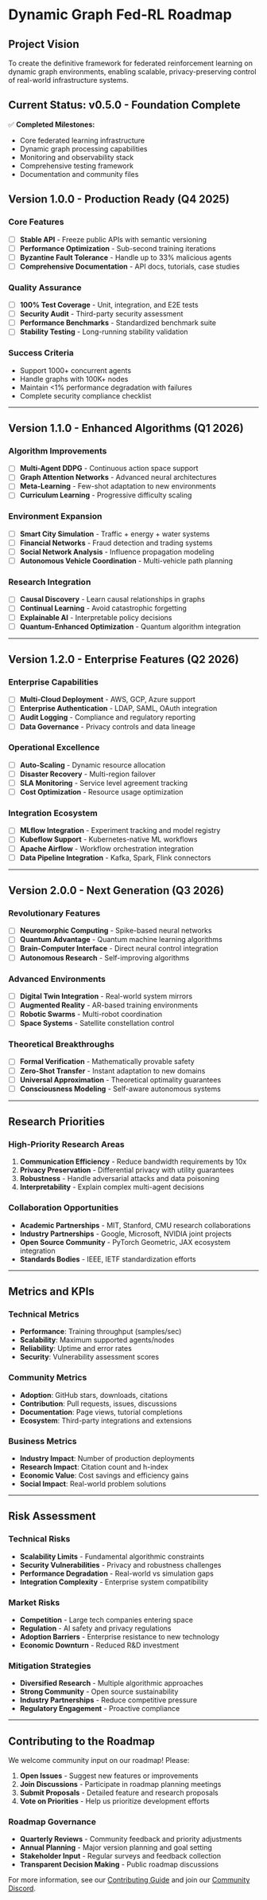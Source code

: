 # Dynamic Graph Fed-RL Roadmap

## Project Vision

To create the definitive framework for federated reinforcement learning on dynamic graph environments, enabling scalable, privacy-preserving control of real-world infrastructure systems.

## Current Status: v0.5.0 - Foundation Complete

✅ **Completed Milestones:**
- Core federated learning infrastructure
- Dynamic graph processing capabilities
- Monitoring and observability stack
- Comprehensive testing framework
- Documentation and community files

## Version 1.0.0 - Production Ready (Q4 2025)

### Core Features
- [ ] **Stable API** - Freeze public APIs with semantic versioning
- [ ] **Performance Optimization** - Sub-second training iterations
- [ ] **Byzantine Fault Tolerance** - Handle up to 33% malicious agents
- [ ] **Comprehensive Documentation** - API docs, tutorials, case studies

### Quality Assurance
- [ ] **100% Test Coverage** - Unit, integration, and E2E tests
- [ ] **Security Audit** - Third-party security assessment
- [ ] **Performance Benchmarks** - Standardized benchmark suite
- [ ] **Stability Testing** - Long-running stability validation

### Success Criteria
- Support 1000+ concurrent agents
- Handle graphs with 100K+ nodes
- Maintain <1% performance degradation with failures
- Complete security compliance checklist

---

## Version 1.1.0 - Enhanced Algorithms (Q1 2026)

### Algorithm Improvements
- [ ] **Multi-Agent DDPG** - Continuous action space support
- [ ] **Graph Attention Networks** - Advanced neural architectures
- [ ] **Meta-Learning** - Few-shot adaptation to new environments
- [ ] **Curriculum Learning** - Progressive difficulty scaling

### Environment Expansion
- [ ] **Smart City Simulation** - Traffic + energy + water systems
- [ ] **Financial Networks** - Fraud detection and trading systems
- [ ] **Social Network Analysis** - Influence propagation modeling
- [ ] **Autonomous Vehicle Coordination** - Multi-vehicle path planning

### Research Integration
- [ ] **Causal Discovery** - Learn causal relationships in graphs
- [ ] **Continual Learning** - Avoid catastrophic forgetting
- [ ] **Explainable AI** - Interpretable policy decisions
- [ ] **Quantum-Enhanced Optimization** - Quantum algorithm integration

---

## Version 1.2.0 - Enterprise Features (Q2 2026)

### Enterprise Capabilities
- [ ] **Multi-Cloud Deployment** - AWS, GCP, Azure support
- [ ] **Enterprise Authentication** - LDAP, SAML, OAuth integration
- [ ] **Audit Logging** - Compliance and regulatory reporting
- [ ] **Data Governance** - Privacy controls and data lineage

### Operational Excellence
- [ ] **Auto-Scaling** - Dynamic resource allocation
- [ ] **Disaster Recovery** - Multi-region failover
- [ ] **SLA Monitoring** - Service level agreement tracking
- [ ] **Cost Optimization** - Resource usage optimization

### Integration Ecosystem
- [ ] **MLflow Integration** - Experiment tracking and model registry
- [ ] **Kubeflow Support** - Kubernetes-native ML workflows
- [ ] **Apache Airflow** - Workflow orchestration integration
- [ ] **Data Pipeline Integration** - Kafka, Spark, Flink connectors

---

## Version 2.0.0 - Next Generation (Q3 2026)

### Revolutionary Features
- [ ] **Neuromorphic Computing** - Spike-based neural networks
- [ ] **Quantum Advantage** - Quantum machine learning algorithms
- [ ] **Brain-Computer Interface** - Direct neural control integration
- [ ] **Autonomous Research** - Self-improving algorithms

### Advanced Environments
- [ ] **Digital Twin Integration** - Real-world system mirrors
- [ ] **Augmented Reality** - AR-based training environments
- [ ] **Robotic Swarms** - Multi-robot coordination
- [ ] **Space Systems** - Satellite constellation control

### Theoretical Breakthroughs
- [ ] **Formal Verification** - Mathematically provable safety
- [ ] **Zero-Shot Transfer** - Instant adaptation to new domains
- [ ] **Universal Approximation** - Theoretical optimality guarantees
- [ ] **Consciousness Modeling** - Self-aware autonomous systems

---

## Research Priorities

### High-Priority Research Areas
1. **Communication Efficiency** - Reduce bandwidth requirements by 10x
2. **Privacy Preservation** - Differential privacy with utility guarantees
3. **Robustness** - Handle adversarial attacks and data poisoning
4. **Interpretability** - Explain complex multi-agent decisions

### Collaboration Opportunities
- **Academic Partnerships** - MIT, Stanford, CMU research collaborations
- **Industry Partnerships** - Google, Microsoft, NVIDIA joint projects
- **Open Source Community** - PyTorch Geometric, JAX ecosystem integration
- **Standards Bodies** - IEEE, IETF standardization efforts

---

## Metrics and KPIs

### Technical Metrics
- **Performance**: Training throughput (samples/sec)
- **Scalability**: Maximum supported agents/nodes
- **Reliability**: Uptime and error rates
- **Security**: Vulnerability assessment scores

### Community Metrics
- **Adoption**: GitHub stars, downloads, citations
- **Contribution**: Pull requests, issues, discussions
- **Documentation**: Page views, tutorial completions
- **Ecosystem**: Third-party integrations and extensions

### Business Metrics
- **Industry Impact**: Number of production deployments
- **Research Impact**: Citation count and h-index
- **Economic Value**: Cost savings and efficiency gains
- **Social Impact**: Real-world problem solutions

---

## Risk Assessment

### Technical Risks
- **Scalability Limits** - Fundamental algorithmic constraints
- **Security Vulnerabilities** - Privacy and robustness challenges
- **Performance Degradation** - Real-world vs simulation gaps
- **Integration Complexity** - Enterprise system compatibility

### Market Risks
- **Competition** - Large tech companies entering space
- **Regulation** - AI safety and privacy regulations
- **Adoption Barriers** - Enterprise resistance to new technology
- **Economic Downturn** - Reduced R&D investment

### Mitigation Strategies
- **Diversified Research** - Multiple algorithmic approaches
- **Strong Community** - Open source sustainability
- **Industry Partnerships** - Reduce competitive pressure
- **Regulatory Engagement** - Proactive compliance

---

## Contributing to the Roadmap

We welcome community input on our roadmap! Please:

1. **Open Issues** - Suggest new features or improvements
2. **Join Discussions** - Participate in roadmap planning meetings
3. **Submit Proposals** - Detailed feature and research proposals
4. **Vote on Priorities** - Help us prioritize development efforts

### Roadmap Governance
- **Quarterly Reviews** - Community feedback and priority adjustments
- **Annual Planning** - Major version planning and goal setting
- **Stakeholder Input** - Regular surveys and feedback collection
- **Transparent Decision Making** - Public roadmap discussions

For more information, see our [Contributing Guide](CONTRIBUTING.md) and join our [Community Discord](https://discord.gg/dynamic-graph-fed-rl).